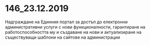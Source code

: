 # 146_23.12.2019

Надграждане на Единния портал за достъп до електронни административни услуги с нови функционалности, гарантиране на работоспособността му и създаване на нови и актуализиране на съществуващи шаблони на сайтове на администрации